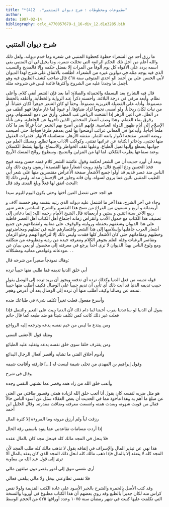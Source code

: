 ```yaml
---
title: "*مطبوعات ومخطوطات : شرح ديوان المتنبي*.  2(4)"
author: 
date: 1907-02-14
bibliography: oclc_4770057679-i_16-div_12.d1e3285.bib
---
```




##  شرح ديوان المتنبي 


 ما رزق  أحد  من الشعراء حظوة كحظوة المتنبي في شعره وما خدم ديوانه. ولعل ذلك والله أعلم من أجل تلك الحكم الرائعة التي تخللت شعره. وما يخيل لي أن المتنبي بقي اسمه يردد على الأفواه كل يوم ألوفاً من المرات إلا بفضل حكمه وإلا فالمديح والنسيب الذي فيه يوجد مثله في دواوين غيره من الشعراء. اطلعت بالاتفاق على شرح لهذا الديوان لأبي الحسن علي بن أحمد الو  احدي  المتوفى سنة  ٤٦٨  قال صاحب كشف الظنون فيه وهو أجمل ما وجدنا عليه من الشروح وأكثرها فائدة ليس في شروحه مثله. 

 قال فيه الشارح بعد البسملة والحمدلة والصلاة: أما بعد فإن الشعر أنقى كلام. وأعلى نظام. وأبعد مرقى في درجة البلاغة. وأحسنه ذكراً عند الرواية والخطابة. وأعلقه بالحفظ مسموعاً. وأدله على الفضيلة الغريزية مصنوعاً. وحقاً لو كان الشعر جوهراً لكان عقياناً. أو من نبات لكان ريحاناً. ولو أمسى نجوماً لزاد ضياؤها. أو عيوناً لما غار ماؤها فهو ألطف من در الطل. في أعين الزهر إذا انفتحت الرياض غب المطر. وأرق من دمع المستهام. ومن رقرق بماء الغمام. وهذا وصف أشعار المحدثين الذين تأخروا عن الجاهلية. وعن نأنأة الإسلام إلى أيام ظهور الدولة العباسية. فإنهم الذين أصبح بهم الشعر عذباً فراتاً بعد ما كان ملحاً أجاجاً. وأبدعوا في المعاني غرائب أوضحوا بها لمن بعدهم طرقا فجاجاً. حتى أصبحت روضة الشعر. مفتحة الأنوار يانعة الثمار. مفتقة الأزهار. متسلسلة الأنهار. فثمرات العقول منها تجتبى. وذخائر الكتابة عن غرائبها تقتني. وكواكب الآداب منها تطلع. ومسلك العلم من جوانبها يسطع وإليها تميل الطباع. وعليها تقف الخواطر والأسماع. وإليها ينشط الكسلان وعند سماعها يطرب الثكلان. لما لها من المزاين والتدبيج. وسطوع روائح المسك الأريج. 

 وبعد أن أورد حديث أن من الشعر لحكمة وقول عائشة الشعر كلام فمنه حسن ومنه قبيح فخذ الحسن ودع القبيح قال: ولقد رويت أشعاراً منها القصيدة  أربعون  ودون ذلك وأن الناس منذ عصر قديم قد أولوا جميع الأشعار صفحة الأعراض مقتصرين منها على شعر أبي الطيب المتنبي نائين عما يروى لسواه. وأن فاته وجاوز في الإحسان مداه. وليس ذلك   إلا البحث اتفق لها فعلاً وبلغ المدى وقد قال: 

 هو الجد حتى تفضل العين أختها   وحتى يكون اليوم لليوم سيدا   

 وجاء في آخر الشرح. هذا آخر ما اشتمل عليه ديوانه الذي رتبه بنفسه وهو  خمسة آلاف  و  أربعمائة  و  أربع  و  تسعون  من الفراغ من نسخ هذا التفسير والشرح السادس  عشر  شهر ربيع الآخر سنة  اثنتين  و  ستين  و  أربعمائة  قال الشيخ الأمام رحمه الله: إنما دعاني إلى تصنيف هذا الكتاب مع خمول الأدب وانقراض زمانه اجتماع أهل الكتاب أهل العصر قاطبة على هذا الديوان وشغفهم بحفظه وروايته والوقوف على معانيه وانقطاعهم عن جميع أشعار العرب جأهليها وإسلاميها إلى هذا الشعر واقتصارهم عليه في تمثلهم ومحاضرتهم وخطبهم ومقاماتهم حتى كان الأشعار كلها فقدت وليس ذلك إلا لتراجع الهمم وخلو الزمان وتقاصر الرغبات وقلة العلم بجوهر الكلام ومعرفة جيده من رديه ومطبوعه من متكلفه ومع ولوع الناس بهذا الديوان لا ترى أحداً يرجع في معرفته إلى محصول أو يعي ببيان عن مودعاته وغوامض معانيه ومشكلاته. . . 

 وهاك نموذجاً صغيراً من شرحه قال: 

 أبي خلق الدنيا تديمه   فما طلبي منها حبيباً ترده  

 قوله تديمه من فعل الدنيا وكذلك ترده أي تدفعه ويجوز أن يريد ترده إلى الوصل يقول حبيب تديمه الدنيا قد أبت ذلك أي تأبى أن تديم حبيباً على الوصال فكيف أطلب منها حبيباً تمنعه عن وصالنا وكيف أطلب منها أن ترده إلى الوصال بعد أن أعرض وهجر. 

 وأسرع مفعول فعلت تغيراً   تكلف شيء في طباعك ضده  

 يقول أن الدنيا لو ساعدتنا بقرب أحبتنا لما دام ذلك لأن الدنيا بنيت على التغير والتنقل فإذا فعلت غير ذلك كانت كمن تكلف شيئاً هو ضد طبعه كما قال حاتم 

 ومن يبتدع ما ليس من خيم نفسه   يدعه وترجعه إليه الرواجع  

 ومثله قول الأعشى السني 

 ومن يقترف خلقا سوى خلق نفسه   يدعه وتغلبه عليه الطبائع  

 وأدوم أخلاق الفتى ما تشابه   وأقصر أفعال الرجال البدائع  

 وقول إبراهيم بن المهدي   من تحلى شيمة ليست له  [...]  فارقته وأقامت شيمه 

 وقال في شرح 

 وأتعب خلق الله من زاد همه   وقصر عما تشتهي النفس وجده  

 هو مثل ضربه لنفسه كان يقول أنا أتعب خلق الله لزيادة همتي وقصور طاقتي من الغنى عن مبلغ ما أهم به وهذا مأخوذ مما في الحديث أن بعض العقلاء سئل عن أسوء الناس حالاً فقال من قويت شهوته وبعدت همته واتسعت معرفته وضاقت مقدرته. وقال الخليل ابن أحمد  

 رزقت لباً ولم أرزق مروته   وما المروءة إلا كثرة المال  

 إذا أردت مسامات تقاعدني   عما ينوه باسمي رقة الحال  

 فلا ينحل في المجد مالك كله   فينحل مجد كان بالمال عقده  

 هذا نهي عن تبذير المال والإسراف في إنفاقه يقول لا تذهب مالك كله طلب المجد لأن المجد كله لا ينعقد إلا بالمال فإذا ذهب مالك كله انحل ذلك المجد الذي كان يعقد بالمال ألا ترى إلى قول عبد الله بن معاوية 

 أرى نفسي تتوق إلى أمور   يقصر دون مبلغهن مالي  

 فلا نفسي تطاوعني ببخل   ولا مالي يبلغني فعالي  

 وقد كتب الأصل بالحمرة والشرح بالحبر الأسود على عادة الكتب القديمة ولولا نقص كراس منه لكان جديراً بالطبع وقد روى بعضهم أن هذا الكتاب مطبوع في أوروبا والنسخة التي تكلمت عليها كتبت في شهر رمضأن سنة  ١٠٧٥  وعدد أوراقها  ٥٢٥  من الحجم الوسط 
